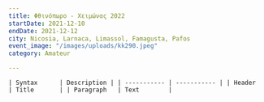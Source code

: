 ```yaml
---
title: Φθινόπωρο - Χειμώνας 2022
startDate: 2021-12-10
endDate: 2021-12-12
city: Nicosia, Larnaca, Limassol, Famagusta, Pafos
event_image: "/images/uploads/kk290.jpeg"
category: Amateur

---
```

`| Syntax      | Description |
| ----------- | ----------- |
| Header      | Title       |
| Paragraph   | Text        |`